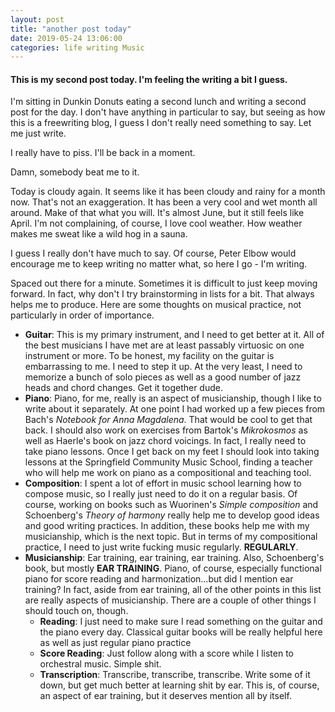 ```yaml
---
layout: post
title: "another post today"
date: 2019-05-24 13:06:00
categories: life writing Music
---
```


#### This is my second post today. I'm feeling the writing a bit I guess.

I'm sitting in Dunkin Donuts eating a second lunch and writing a second post for the day. I don't have anything in particular to say, but seeing as how this is a freewriting blog, I guess I don't really need something to say. Let me just write.

I really have to piss. I'll be back in a moment.

Damn, somebody beat me to it.

Today is cloudy again. It seems like it has been cloudy and rainy for a month now. That's not an exaggeration. It has been a very cool and wet month all around. Make of that what you will. It's almost June, but it still feels like April. I'm not complaining, of course, I love cool weather. How weather makes me sweat like a wild hog in a sauna.

I guess I really don't have much to say. Of course, Peter Elbow would encourage me to keep writing no matter what, so here I go - I'm writing.

Spaced out there for a minute. Sometimes it is difficult to just keep moving forward. In fact, why don't I try brainstorming in lists for a bit. That always helps me to produce. Here are some thoughts on musical practice, not particularly in order of importance.

* **Guitar**: This is my primary instrument, and I need to get better at it. All of the best musicians I have met are at least passably virtuosic on one instrument or more. To be honest, my facility on the guitar is embarrassing to me. I need to step it up. At the very least, I need to memorize a bunch of solo pieces as well as a good number of jazz heads and chord changes. Get it together dude.
* **Piano**: Piano, for me, really is an aspect of musicianship, though I like to write about it separately. At one point I had worked up a few pieces from Bach's *Notebook for Anna Magdalena*. That would be cool to get that back. I should also work on exercises from Bartok's *Mikrokosmos* as well as Haerle's book on jazz chord voicings. In fact, I really need to take piano lessons. Once I get back on my feet I should look into taking lessons at the Springfield Community Music School, finding a teacher who will help me work on piano as a compositional and teaching tool.
* **Composition**: I spent a lot of effort in music school learning how to compose music, so I really just need to do it on a regular basis. Of course, working on books such as Wuorinen's *Simple composition* and Schoenberg's *Theory of harmony* really help me to develop good ideas and good writing practices. In addition, these books help me with my musicianship, which is the next topic. But in terms of my compositional practice, I need to just write fucking music regularly. **REGULARLY**.
* **Musicianship**: Ear training, ear training, ear training. Also, Schoenberg's book, but mostly **EAR TRAINING**. Piano, of course, especially functional piano for score reading and harmonization...but did I mention ear training? In fact, aside from ear training, all of the other points in this list are really aspects of musicianship. There are a couple of other things I should touch on, though.
  - **Reading**: I just need to make sure I read something on the guitar and the piano every day. Classical guitar books will be really helpful here as well as just regular piano practice
  - **Score Reading**: Just follow along with a score while I listen to orchestral music. Simple shit.
  - **Transcription**: Transcribe, transcribe, transcribe. Write some of it down, but get much better at learning shit by ear. This is, of course, an aspect of ear training, but it deserves mention all by itself.
